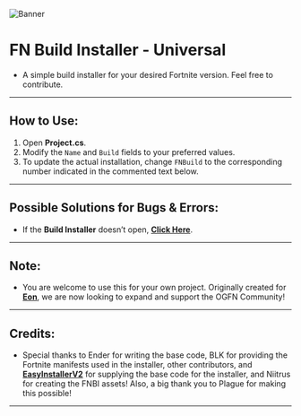 ![Banner](https://eonfn.dev/FNBI.png)
# FN Build Installer - Universal
- A simple build installer for your desired Fortnite version. Feel free to contribute.
---
## How to Use:
1. Open **Project.cs**.
2. Modify the `Name` and `Build` fields to your preferred values.
3. To update the actual installation, change `FNBuild` to the corresponding number indicated in the commented text below.
---
## Possible Solutions for Bugs & Errors:
- If the **Build Installer** doesn’t open, [**Click Here**](https://dotnet.microsoft.com/en-us/download/dotnet/thank-you/runtime-6.0.16-windows-x64-installer).
---
## Note:
- You are welcome to use this for your own project. Originally created for **[Eon](https://discord.gg/eonfn)**, we are now looking to expand and support the OGFN Community!
---
## Credits:
- Special thanks to Ender for writing the base code, BLK for providing the Fortnite manifests used in the installer, other contributors, and **[EasyInstallerV2](https://github.com/simplyblk/EasyInstallerV2)** for supplying the base code for the installer, and Niitrus for creating the FNBI assets! Also, a big thank you to Plague for making this possible!
---
